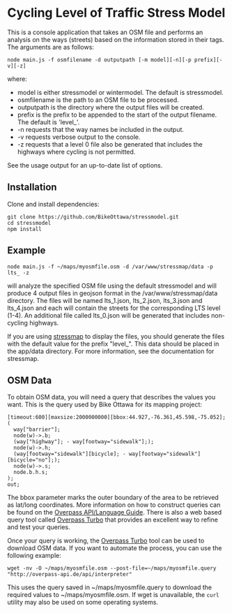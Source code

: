 # Cycling Level of Traffic Stress Model

This is a console application that takes an OSM file and performs an analysis on the ways (streets) based on the information stored in their tags. The arguments are as follows:

```
node main.js -f osmfilename -d outputpath [-m model][-n][-p prefix][-v][-z]
```
 
 where:
 
 * model         is either stressmodel or wintermodel. The default is stressmodel.
 * osmfilename   is the path to an OSM file to be processed.
 * outputpath    is the directory where the output files will be created.
 * prefix        is the prefix to be appended to the start of the output filename. The default is 'level_'.
 * -n            requests that the way names be included in the output.
 * -v            requests verbose output to the console.
 * -z            requests that a level 0 file also be generated that includes the highways where cycling is not permitted.
  
See the usage output for an up-to-date list of options.

## Installation
Clone and install dependencies: 

```
git clone https://github.com/BikeOttawa/stressmodel.git
cd stressmodel
npm install
```

 ## Example ##

``` 
node main.js -f ~/maps/myosmfile.osm -d /var/www/stressmap/data -p lts_ -z
```
 
 will analyze the specified OSM file using the default stressmodel and will produce 4 output files in geojson format in the /var/www/stressmap/data directory. The files will be named lts_1.json, lts_2.json, lts_3.json and lts_4.json and each will contain the streets for the corresponding LTS level (1-4). An additional file called lts_0.json will be generated that includes non-cycling highways.
 
 If you are using [stressmap](https://github.com/rcmc2020/stressmap) to display the files, you should generate the files with the default value for the prefix "level_". This data should be placed in the app/data directory. For more information, see the documentation for stressmap.

 ## OSM Data ##

To obtain OSM data, you will need a query that describes the values you want. This is the query used by Bike Ottawa for its mapping project:

```
[timeout:600][maxsize:2000000000][bbox:44.927,-76.361,45.598,-75.052];
(
  way["barrier"];
  node(w)->.b;
  (way["highway"]; - way[footway="sidewalk"];);
  node(w)->.h;
  (way[footway="sidewalk"][bicycle]; - way[footway="sidewalk"][bicycle="no"];);
  node(w)->.s;
  node.b.h.s;
);
out;
```

The bbox parameter marks the outer boundary of the area to be retrieved as lat/long coordinates. More information on how to construct queries can be found on the [Overpass API/Language Guide](https://wiki.openstreetmap.org/wiki/Overpass_API/Language_Guide). There is also a web based query tool called [Overpass  Turbo](https://wiki.openstreetmap.org/wiki/Overpass_turbo) that provides an excellent way to refine and test your queries.

Once your query is working, the [Overpass  Turbo](https://wiki.openstreetmap.org/wiki/Overpass_turbo) tool can be used to download OSM data. If you want to automate the process, you can use the following example:

```
wget -nv -O ~/maps/myosmfile.osm --post-file=~/maps/myosmfile.query "http://overpass-api.de/api/interpreter"
```

This uses the query saved in ~/maps/myosmfile.query to download the required values to ~/maps/myosmfile.osm.   If wget is unavailable, the `curl` utility may also be used on some operating systems.
